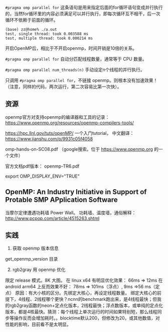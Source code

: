 `#pragma omp parallel for` 这条语句是用来指定后面的for循环语句变成并行执行的，当然for循环里的内容必须满足可以并行执行，即每次循环互不相干，后一次循环不依赖于前面的循环。


```
(base) zz@home% ./a.out
test, single thread: took 0.003588 ms
test, multiple thread: took 0.000214 ms
```
开启OpenMP后，相比于不开启openmp，时间开销是10倍的关系。

`#pragma omp parallel for` 自动分匹配线程数量，通常等于 CPU 数量。

`#pragma omp parallel num_threads(n)` 手动设定n个线程的并行执行。

只调用 `#pragma omp parallel for`，不链接 openmp。则根本没有加速效果！（注意，同样的代码，两次运行，第二次容易比第一次快）。

## 资源
openmp官方对支持openmp的编译器和工具的记录： https://www.openmp.org/resources/openmp-compilers-tools/

https://hpc.llnl.gov/tuts/openMP/ 一个入门tutorial， 中文翻译：https://www.jianshu.com/p/9931c05f4058

omp-hands-on-SC08.pdf （google搜索。位于 https://www.openmp.org  的一个文件）

官方文档pdf版本： openmp-TR6.pdf

export  OMP_DISPLAY_ENV="TRUE" 

## OpenMP: An Industry Initiative in Support of Protable SMP APplication Software

当摩尔定律遭遇功耗墙 Power Wall。
功耗墙、温度墙，通俗解释： http://www.pcpop.com/article/4515263.shtml

## 实践

1. 获取 openmp 版本信息 

get_openmp_version 目录

2. rgb2gray 用 openmp 优化

限定 release 模式。8K 大图。
在 linux x64 有明显优化效果： 66ms => 12ms
在 android arm64 上反而效果不好： 78ms => 101ms（浮点）,  9ms =>56 ms（定点）
原因：有大小核的区分。先绑定大核心，再设定线程数量。
绑定大核心的前提下，4线程、2线程哪个更快？ncnn的benchmark跑出来，是4线程最快；但我的rgb2gray函数的neon+定点化版本，2线程最快；浮点数版本，或单纯的定点化版本，都是4核最快。猜测：每个线程上单次运行的时间如果特别短，那么线程同步等操作反而会增加耗时。。blocktime默认200，但修改为20，或其他数值，对性能的影响，目前看不是太明显。